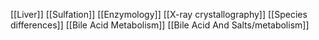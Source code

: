 [[Liver]]
[[Sulfation]]
[[Enzymology]]
[[X-ray crystallography]]
[[Species differences]]
[[Bile Acid Metabolism]]
[[Bile Acid And Salts/metabolism]]
